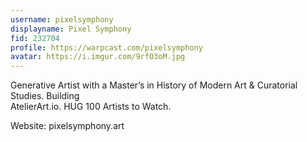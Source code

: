 ```yaml
---
username: pixelsymphony
displayname: Pixel Symphony 
fid: 232704
profile: https://warpcast.com/pixelsymphony
avatar: https://i.imgur.com/9rfO3oM.jpg
---
```

Generative Artist with a Master’s in History of Modern Art & Curatorial Studies. Building  
AtelierArt.io. HUG 100 Artists to Watch.  
  
  
Website: pixelsymphony.art  
